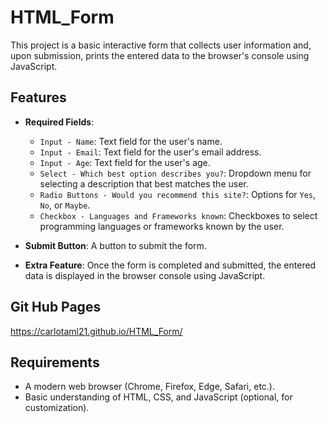 # HTML_Form
This project is a basic interactive form that collects user information and, upon submission, prints the entered data to the browser's console using JavaScript.

## Features

- **Required Fields**:
  - `Input - Name`: Text field for the user's name.
  - `Input - Email`: Text field for the user's email address.
  - `Input - Age`: Text field for the user's age.
  - `Select - Which best option describes you?`: Dropdown menu for selecting a description that best matches the user.
  - `Radio Buttons - Would you recommend this site?`: Options for `Yes`, `No`, or `Maybe`.
  - `Checkbox - Languages and Frameworks known`: Checkboxes to select programming languages or frameworks known by the user.

- **Submit Button**: A button to submit the form.

- **Extra Feature**:
  Once the form is completed and submitted, the entered data is displayed in the browser console using JavaScript.

## Git Hub Pages
https://carlotaml21.github.io/HTML_Form/

## Requirements

- A modern web browser (Chrome, Firefox, Edge, Safari, etc.).
- Basic understanding of HTML, CSS, and JavaScript (optional, for customization).

